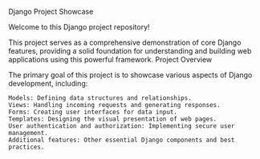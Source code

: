 Django Project Showcase

Welcome to this Django project repository!

This project serves as a comprehensive demonstration of core Django features, providing a solid foundation for understanding and building web applications using this powerful framework.
Project Overview

The primary goal of this project is to showcase various aspects of Django development, including:

    Models: Defining data structures and relationships.
    Views: Handling incoming requests and generating responses.
    Forms: Creating user interfaces for data input.
    Templates: Designing the visual presentation of web pages.
    User authentication and authorization: Implementing secure user management.
    Additional features: Other essential Django components and best practices.
